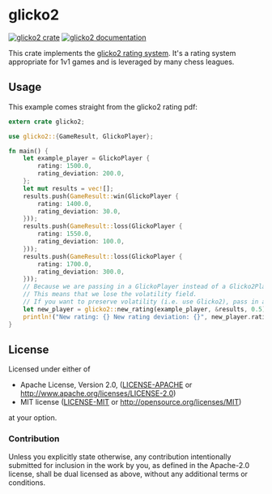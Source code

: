 # glicko2
[![glicko2 crate](https://img.shields.io/crates/v/glicko2.svg)](https://crates.io/crates/glicko2)
[![glicko2 documentation](https://docs.rs/glicko2/badge.svg)](https://docs.rs/glicko2)

This crate implements the [glicko2 rating system](http://www.glicko.net/glicko/glicko2.pdf). It's a rating system appropriate for 1v1 games and is leveraged by many chess leagues.
## Usage

This example comes straight from the glicko2 rating pdf:

```rust
extern crate glicko2;

use glicko2::{GameResult, GlickoPlayer};

fn main() {
    let example_player = GlickoPlayer {
        rating: 1500.0,
        rating_deviation: 200.0,
    };
    let mut results = vec![];
    results.push(GameResult::win(GlickoPlayer {
        rating: 1400.0,
        rating_deviation: 30.0,
    }));
    results.push(GameResult::loss(GlickoPlayer {
        rating: 1550.0,
        rating_deviation: 100.0,
    }));
    results.push(GameResult::loss(GlickoPlayer {
        rating: 1700.0,
        rating_deviation: 300.0,
    }));
    // Because we are passing in a GlickoPlayer instead of a Glicko2Player, we get a GlickoPlayer back.
    // This means that we lose the volatility field.
    // If you want to preserve volatility (i.e. use Glicko2), pass in a Glicko2Player instead.
    let new_player = glicko2::new_rating(example_player, &results, 0.5);
    println!("New rating: {} New rating deviation: {}", new_player.rating, new_player.rating_deviation);
}
```

## License

Licensed under either of

 * Apache License, Version 2.0, ([LICENSE-APACHE](LICENSE-APACHE) or http://www.apache.org/licenses/LICENSE-2.0)
 * MIT license ([LICENSE-MIT](LICENSE-MIT) or http://opensource.org/licenses/MIT)

at your option.

### Contribution

Unless you explicitly state otherwise, any contribution intentionally submitted
for inclusion in the work by you, as defined in the Apache-2.0 license, shall be dual licensed as above, without any
additional terms or conditions.
